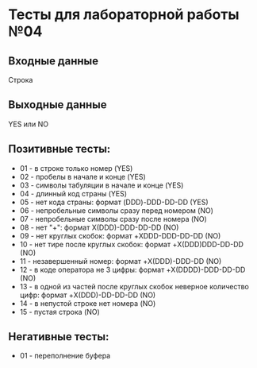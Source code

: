 # Тесты для лабораторной работы №04

## Входные данные
Строка

## Выходные данные
YES или NO

## Позитивные тесты:
- 01 - в строке только номер (YES)
- 02 - пробелы в начале и конце (YES)
- 03 - символы табуляции в начале и конце (YES)
- 04 - длинный код страны (YES)
- 05 - нет кода страны: формат (DDD)-DDD-DD-DD (YES)
- 06 - непробельные символы сразу перед номером (NO)
- 07 - непробельные символы сразу после номера (NO)
- 08 - нет "+": формат X(DDD)-DDD-DD-DD (NO)
- 09 - нет круглых скобок: формат +XDDD-DDD-DD-DD (NO)
- 10 - нет тире после круглых скобок: формат +X(DDD)DDD-DD-DD (NO)
- 11 - незавершенный номер: формат +X(DDD)-DDD-DD (NO)
- 12 - в коде оператора не 3 цифры: формат +X(DDDD)-DDD-DD-DD (NO)
- 13 - в одной из частей после круглых скобок неверное количество цифр: формат +X(DDD)-DD-DD-DD (NO)
- 14 - в непустой строке нет номера (NO)
- 15 - пустая строка (NO)

## Негативные тесты:
- 01 - переполнение буфера